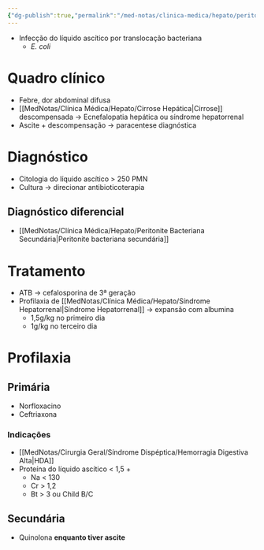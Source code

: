```yaml
---
{"dg-publish":true,"permalink":"/med-notas/clinica-medica/hepato/peritonite-bacteriana-espontanea/","tags":["review"]}
---
```




- Infecção do líquido ascítico por translocação bacteriana
	- *E. coli*

# Quadro clínico
- Febre, dor abdominal difusa
- [[MedNotas/Clínica Médica/Hepato/Cirrose Hepática\|Cirrose]] descompensada -> Ecnefalopatia hepática ou síndrome hepatorrenal
- Ascite + descompensação -> paracentese diagnóstica

# Diagnóstico
- Citologia do líquido ascítico > 250 PMN
- Cultura -> direcionar antibioticoterapia

## Diagnóstico diferencial
- [[MedNotas/Clínica Médica/Hepato/Peritonite Bacteriana Secundária\|Peritonite bacteriana secundária]]

# Tratamento
- ATB -> cefalosporina de 3ª geração
- Profilaxia de [[MedNotas/Clínica Médica/Hepato/Síndrome Hepatorrenal\|Síndrome Hepatorrenal]] -> expansão com albumina
	- 1,5g/kg no primeiro dia
	- 1g/kg no terceiro dia

# Profilaxia
## Primária
- Norfloxacino 
- Ceftriaxona
### Indicações
- [[MedNotas/Cirurgia Geral/Síndrome Dispéptica/Hemorragia Digestiva Alta\|HDA]]
- Proteína do líquido ascítico < 1,5 +
	- Na < 130
	- Cr > 1,2
	- Bt > 3 ou Child B/C
## Secundária
- Quinolona **enquanto tiver ascite**